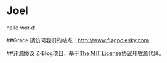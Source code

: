 Joel
=============

hello world!


##Grace
请访问我们的站点：http://www.flagpolesky.com


##开源协议
Z-Blog项目，基于[The MIT License](http://opensource.org/licenses/mit-license.php)协议开放源代码。

